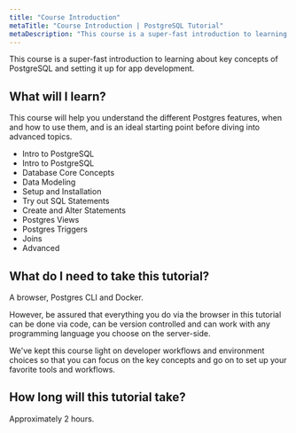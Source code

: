 ```yaml
---
title: "Course Introduction"
metaTitle: "Course Introduction | PostgreSQL Tutorial"
metaDescription: "This course is a super-fast introduction to learning about key concepts of PostgreSQL and setting it up for app development."
---
```


This course is a super-fast introduction to learning about key concepts of PostgreSQL and setting it up for app development.

## What will I learn?

This course will help you understand the different Postgres features, when and how to use them, and
is an ideal starting point before diving into advanced topics.

- Intro to PostgreSQL
- Intro to PostgreSQL
- Database Core Concepts
- Data Modeling
- Setup and Installation
- Try out SQL Statements
- Create and Alter Statements
- Postgres Views
- Postgres Triggers
- Joins
- Advanced

## What do I need to take this tutorial?

A browser, Postgres CLI and Docker.

However, be assured that everything you do via the browser
in this tutorial can be done via code, can be version controlled and
can work with any programming language you choose on the server-side.

We've kept this course light on developer workflows and
environment choices so that you can focus on the key concepts and
go on to set up your favorite tools and workflows.

## How long will this tutorial take?

Approximately 2 hours.

